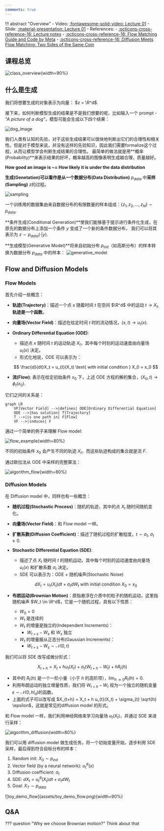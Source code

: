 ```yaml
---
comments: true
---
```


!!! abstract "Overview"
    - Video: [:fontawesome-solid-video: Lecture 01](https://www.youtube.com/watch?v=GCoP2w-Cqtg)
    - Slide: [:material-presentation: Lecture 01](https://diffusion.csail.mit.edu/docs/slides_lecture_1.pdf)
    - References:
        - [:octicons-cross-reference-16: Lecture notes](https://diffusion.csail.mit.edu/docs/lecture-notes.pdf#page=5.10)
        - [:octicons-cross-reference-16: Flow Matching Guide and Code by Meta](https://arxiv.org/pdf/2412.06264)
        - [:octicons-cross-reference-16: Diffusion Meets Flow Matching: Two Sides of the Same Coin](https://diffusionflow.github.io/)


## 课程总览
![class_overview](assets/overview.png){width=90%}

## 什么是生成

我们将想要生成的对象表示为向量： $z = \R^d$.

接下来，如何判断模型生成的结果是不是我们想要的呢，比如输入一个 prompt - *"A picture of a dog"*，模型可能会生成以下四个结果：

![dog_image](assets/dog_image.png)

我们人类有认知的先验，对于这些生成结果可以很快地判断出它们的合理性和相关性。但是对于模型来说，并没有这样的先验知识，因此我们需要formalize这个过程，从而让模型学会判断生成结果的合理性。
最简单的做法就是用**概率(Probability)**来表示结果的好坏，概率越高的图像表明生成越合理，质量越好。

**How good an image is ~= How likely it is under the data distribution**

**生成(Genetation)**可以看作是从一个**数据分布(Data Distribution)** $p_{data}$ 中**采样(Sampling)** $z$的过程。

![sampling](assets/sampling.png)

一个训练用的数据集由来自数据分布的有限数量的样本组成：$\{z_1, z_2, \ldots, z_N\} \sim p_{data}$.

**条件生成(Conditional Generation)**使我们能够基于提示进行条件化生成，在原先的数据分布上添加一个条件 $y$ 变成了一个新的条件数据分布，
我们可以将其表示为 $z \sim p_{data}(\cdot|y)$.

**生成模型(Generative Model)**将来自初始分布 $p_{init}$（如高斯分布）的样本转换为数据分布 $p_{data}$ 中的样本：
![generative_model](assets/generative_model.png)

## Flow and Diffusion Models

### Flow Models

首先介绍一些概念：

- **轨迹(Trajectory)**：描述一个点 $x$ 随着时间 $t$ 在空间 $\R^d$ 中的运动 $t \rightarrow X_t$, **轨迹是一个函数**。
- **向量场(Vector Field)**：描述在给定时间 $t$ 时的流动情况，$\left(x, t\right) \rightarrow u_{t}(x)$.
- **Ordinary Differential Equation (ODE)**:
    - 描述点 $x$ 随时间 $t$ 的运动轨迹 $X_t$，其中每个时刻的运动速度由向量场 $u_t(x)$ 决定。
    - 形式化地说，ODE 可以表示为：

    $$
    \frac{d}{dt}X_t = u_{t}(X_t) \text{ with initial condition } X_0 = x_0
    $$

- **流(Flow)**: 表示在给定初始条件 $x_0$ 下，上述 ODE 方程的解的集合，$\left(X_0, t\right) \rightarrow \phi_t(x_0)$.

它们之间的关系是：

```mermaid
graph LR
    VF[Vector Field] -->|defines| ODE[Ordinary Differential Equation]
    ODE -->|has solution| T[Trajectory]
    T -->|is one path in| F[Flow]
    VF -->|induces| F
```

通过一个简单的例子来理解 Flow model:

![flow_example](assets/flow_example.png){width=80%}

不同的初始条件 $x_0$ 会产生不同的轨迹 $X_t$，而这些轨迹构成的集合就是流 $F$.

通过欧拉法从 ODE 中采样的完整算法：

![algorithm_flow](assets/algorithm_flow.png){width=80%}

### Diffusion Models

在 Diffusion model 中，同样也有一些概念：

- **随机过程(Stochastic Process)**：随机的轨迹，其中的点 $X_t$ 随时间随机变化。
- **向量场(Vector Field)**：和 Flow model 一样。
- **扩散系数(Diffusion Coefficient)**：描述了随机过程的扩散程度，$t \sim \sigma_{t}, \  \sigma_{t} \geqslant 0$.
- **Stochastic Differential Equation (SDE)**:
    - 描述了点 $X_t$ 随时间 $t$ 的随机运动，其中每个时刻的运动速度由向量场 $u_t(x)$ 和扩散系数 $\sigma_{t}$ 决定。
    - SDE 可以表示为：ODE + 随机噪声(Stochastic Noise)

    $$
    dX_t = u_{t}(X_t)dt + \sigma_{t}dW_t \text{ with initial condition } X_0 = x_0
    $$

- **布朗运动(Brownian Motion)**：原指悬浮在介质中的粒子的随机运动，这里指随机噪声 $W_t \in \R^d$，它是一个随机过程，具有以下性质：
    - $W_0 = 0$
    - $W_t$ 是连续的
    - $W_t$ 的增量是独立的(Independent Increments)：
        - $W_{t+s} - W_s$ 和 $W_s$ 独立
    - $W_t$ 的增量服从正态分布(Gaussian Increments)：
        - $W_{t+s} - W_s \sim \mathcal{N}(0, t)$

我们可以将 SDE 改写成微分形式：

$$
X_{t+h} = X_t + h u_{t}(X_t) + \sigma_{t} \left(W_{t+h} - W_t\right) + h R_t(h)
$$

- 其中的 $R_t(h)$ 是一个一阶小量（小于 $h$ 的高阶项），$\lim_{h \to 0} R_t(h) = 0$.
- 利用布朗运动的独立增量性质，我们将 $W_{t+h} - W_t$ 视为一个独立的随机变量 $\epsilon \sim \mathcal{N}(0, hI_{d})$的函数。
- 上面的式子可以改写成 $X_{t+h} = X_t + h u_{t}(X_t) + \sigma_{t} \sqrt{h} \epsilon$，这就是常见的diffusion model 的形式。

和 Flow model 一样，我们利用神经网络来学习向量场 $u_{t}(X_t)$，并通过 SDE 来进行采样：

![algorithm_diffusion](assets/algorithm_diffusion.png){width=80%}

<div class="grid" markdown>
<div markdown>
我们可以用 diffusion model 做生成任务，将一个初始变量开始，逐步利用 SDE 采样，最后得到符合目标分布的样本：

1. Random init: $X_0 \sim p_{init}$
2. Vector field (by a neural network): $u^{\theta}_{t}(x)$
3. Diffusion coefficient: $\sigma_{t}$
4. SDE: $d X_t = u^{\theta}_{t}(X_t)dt + \sigma_{t}dW_t$
5. Goal: $X_T \sim p_{data}$
</div>

<div markdown>
![toy_demo_flow](assets/toy_demo_flow.png){width=90%}
</div>
</div>

## Q&A
??? question "Why we choose Brownian motion?"
    Think about that

